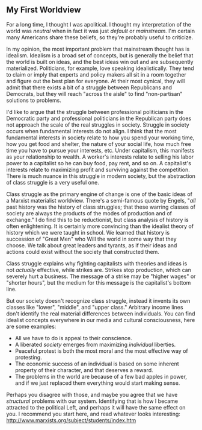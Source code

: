 My First Worldview
------------------

For a long time, I thought I was apolitical. I thought my interpretation of the world was *neutral* when in fact it was just *default* or *mainstream.* I'm certain many Americans share these beliefs, so they're probably useful to criticize. 

In my opinion, the most important problem that mainstream thought has is idealism. Idealism is a broad set of concepts, but is generally the belief that the world is built on ideas, and the best ideas win out and are subsequently materialized. Politicians, for example, love speaking idealistically. They tend to claim or imply that experts and policy makers all sit in a room together and figure out the best plan for everyone. At their most cynical, they will admit that there exists a bit of a struggle between Republicans and Democrats, but they will reach "across the aisle" to find "non-partisan" solutions to problems.

I'd like to argue that the struggle between professional politicians in the Democratic party and professional politicians in the Republican party does not approach the scale of the real struggles in society. Struggle in society occurs when fundamental interests do not align. I think that the most fundamental interests in society relate to how you spend your working time, how you get food and shelter, the nature of your social life, how much free time you have to pursue your interests, etc. Under capitalism, this manifests as your relationship to wealth. A worker's interests relate to selling his labor power to a capitalist so he can buy food, pay rent, and so on. A capitalist's interests relate to maximizing profit and surviving against the competition. There is much nuance in this struggle in modern society, but the abstraction of class struggle is a very useful one. 

Class struggle as the primary engine of change is one of the basic ideas of a Marxist materialist worldview. There's a semi-famous quote by Engels, "*all* past history was the history of class struggles; that these warring classes of society are always the products of the modes of production and of exchange." I do find this to be reductionist, but class analysis of history is often enlightening. It is certainly more convincing than the idealist theory of history which we were taught in school. We learned that history is succession of "Great Men" who Will the world in some way that they choose. We talk about great leaders and tyrants, as if their ideas and actions could exist without the society that constructed them. 

Class struggle explains why fighting capitalists with theories and ideas is not *actually* effective, while strikes are. Strikes stop production, which can severely hurt a business. The message of a strike may be "higher wages" or "shorter hours", but the medium for this message is the capitalist's bottom line.

But our society doesn't recognize class struggle, instead it invents its own classes like "lower", "middle", and "upper class." Arbitrary income lines don't identify the real material differences between individuals. You can find idealist concepts everywhere in our media and cultural consciousness, here are some examples:
- All we have to do is appeal to their conscience.
- A liberated *society* emerges from maximizing *individual* liberties.
- Peaceful protest is both the most moral and the most effective way of protesting.
- The economic success of an individual is based on some inherent property of their character, and that deserves a reward. 
- The problems in the world are because of a few bad apples in power, and if we just replaced them everything would start making sense. 

Perhaps you disagree with those, and maybe you agree that we have *structural* problems with our system. Identifying that is how I became attracted to the political Left, and perhaps it will have the same effect on you. I recommend you start here, and read whatever looks interesting: http://www.marxists.org/subject/students/index.htm
